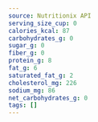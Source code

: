 ```yaml
---
source: Nutritionix API
serving_size_cup: 0
calories_kcal: 87
carbohydrates_g: 0
sugar_g: 0
fiber_g: 0
protein_g: 8
fat_g: 6
saturated_fat_g: 2
cholesterol_mg: 226
sodium_mg: 86
net_carbohydrates_g: 0
tags: []
---
```

